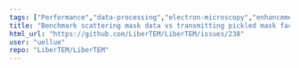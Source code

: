 ```yaml
---
tags: ["Performance","data-processing","electron-microscopy","enhancement","future","image-processing","python"]
title: "Benchmark scattering mask data vs transmitting pickled mask factories"
html_url: "https://github.com/LiberTEM/LiberTEM/issues/238"
user: "uellue"
repo: "LiberTEM/LiberTEM"
---
```


